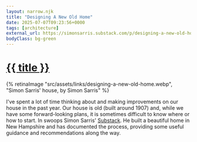 ```yaml
---
layout: narrow.njk
title: "Designing A New Old Home"
date: 2025-07-07T09:23:56+0000
tags: [architecture]
external_url: https://simonsarris.substack.com/p/designing-a-new-old-home-beginnings?ref=daniel.pizza
bodyClass: bg-green
---
```

<h1><a href="{{ external_url }}">{{ title }}</a></h1>

{% retinaImage "src/assets/links/designing-a-new-old-home.webp", "Simon Sarris' house, by Simon Sarris" %}

I've spent a lot of time thinking about and making improvements on our house in the past year. Our house is old (built around 1907) and, while we have some forward-looking plans, it is sometimes difficult to know where or how to start. In swoops Simon Sarris' [Substack](https://simonsarris.substack.com/?ref=daniel.pizza "Simon Sarris on Substack"). He built a beautiful home in New Hampshire and has documented the process, providing some useful guidance and recommendations along the way.